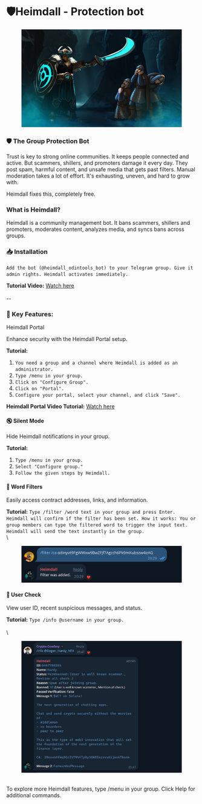 # 🛡Heimdall - Protection bot

<figure><img src="../../.gitbook/assets/image (2).png" alt=""><figcaption></figcaption></figure>

### 🛡 The Group Protection Bot

Trust is key to strong online communities. It keeps people connected and active. But scammers, shillers, and promoters damage it every day. They post spam, harmful content, and unsafe media that gets past filters. Manual moderation takes a lot of effort. It's exhausting, uneven, and hard to grow with.

Heimdall fixes this, completely free.

### What is Heimdall?

Heimdall is a community management bot. It bans scammers, shillers and promoters, moderates content, analyzes media, and syncs bans across groups.

### 📥 Installation

`Add the bot (@heimdall_odintools_bot) to your Telegram group. Give it admin rights. Heimdall activates immediately.`

**Tutorial Video:** [Watch here](https://www.youtube.com/watch?v=r_ipw5Rp7Zc)\
\
\--

### 🔐 Key Features:

Heimdall Portal

Enhance security with the Heimdall Portal setup.

**Tutorial:**

1. `You need a group and a channel where Heimdall is added as an administrator.`
2. `Type /menu in your group.`
3. `Click on "Configure Group".`
4. `Click on "Portal".`
5. `Configure your portal, select your channel, and click "Save".`

**Heimdall Portal Video Tutorial:** [Watch here](https://www.youtube.com/watch?v=mn7s-RnWNI0\&t=1s)

#### 🔇 Silent Mode

Hide Heimdall notifications in your group.

**Tutorial:**

1. `Type /menu in your group.`
2. `Select "Configure group."`
3. `Follow the given steps by Heimdall.`

#### 💬 Word Filters

Easily access contract addresses, links, and information.

**Tutorial:** `Type /filter /word text in your group and press Enter. Heimdall will confirm if the filter has been set. How it works: You or group members can type the filtered word to trigger the input text. Heimdall will send the text instantly in the group.`\
\


<figure><img src="../../.gitbook/assets/unknown.png" alt=""><figcaption></figcaption></figure>

#### 👤 User Check

View user ID, recent suspicious messages, and status.

**Tutorial:** `Type /info @username in your group.`\
\
\


<figure><img src="../../.gitbook/assets/unknown (1).png" alt=""><figcaption></figcaption></figure>

\
To explore more Heimdall features, type /menu in your group. Click Help for additional commands.
